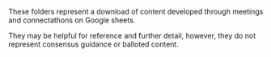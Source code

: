 These folders represent a download of content developed through meetings and connectathons on Google sheets. 

They may be helpful for reference and further detail, however, they do not represent consensus guidance or balloted content. 
